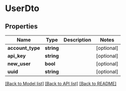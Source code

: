 # UserDto

## Properties
Name | Type | Description | Notes
------------ | ------------- | ------------- | -------------
**account_type** | **string** |  | [optional] 
**api_key** | **string** |  | [optional] 
**new_user** | **bool** |  | [optional] 
**uuid** | **string** |  | [optional] 

[[Back to Model list]](../README.md#documentation-for-models) [[Back to API list]](../README.md#documentation-for-api-endpoints) [[Back to README]](../README.md)


